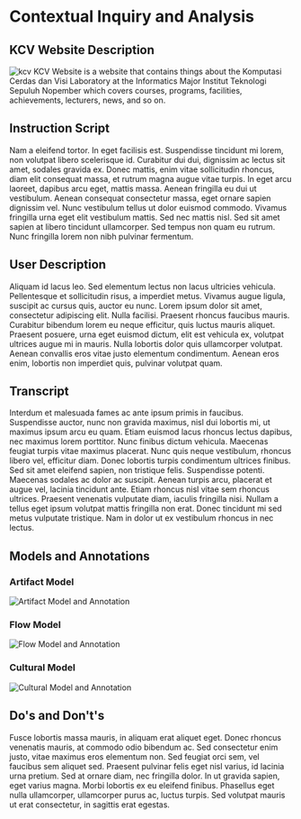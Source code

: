 # Contextual Inquiry and Analysis
## KCV Website Description

![kcv](/image/kcv.jpg)
KCV Website is a website that contains things about the Komputasi Cerdas dan Visi Laboratory at the Informatics Major Institut Teknologi Sepuluh Nopember which covers courses, programs, facilities, achievements, lecturers, news, and so on.

## Instruction Script
Nam a eleifend tortor. In eget facilisis est. Suspendisse tincidunt mi lorem, non volutpat libero scelerisque id. Curabitur dui dui, dignissim ac lectus sit amet, sodales gravida ex. Donec mattis, enim vitae sollicitudin rhoncus, diam elit consequat massa, et rutrum magna augue vitae turpis. In eget arcu laoreet, dapibus arcu eget, mattis massa. Aenean fringilla eu dui ut vestibulum. Aenean consequat consectetur massa, eget ornare sapien dignissim vel. Nunc vestibulum tellus ut dolor euismod commodo. Vivamus fringilla urna eget elit vestibulum mattis. Sed nec mattis nisl. Sed sit amet sapien at libero tincidunt ullamcorper. Sed tempus non quam eu rutrum. Nunc fringilla lorem non nibh pulvinar fermentum.
## User Description
Aliquam id lacus leo. Sed elementum lectus non lacus ultricies vehicula. Pellentesque et sollicitudin risus, a imperdiet metus. Vivamus augue ligula, suscipit ac cursus quis, auctor eu nunc. Lorem ipsum dolor sit amet, consectetur adipiscing elit. Nulla facilisi. Praesent rhoncus faucibus mauris. Curabitur bibendum lorem eu neque efficitur, quis luctus mauris aliquet. Praesent posuere, urna eget euismod dictum, elit est vehicula ex, volutpat ultrices augue mi in mauris. Nulla lobortis dolor quis ullamcorper volutpat. Aenean convallis eros vitae justo elementum condimentum. Aenean eros enim, lobortis non imperdiet quis, pulvinar volutpat quam.
## Transcript
Interdum et malesuada fames ac ante ipsum primis in faucibus. Suspendisse auctor, nunc non gravida maximus, nisl dui lobortis mi, ut maximus ipsum arcu eu quam. Etiam euismod lacus rhoncus lectus dapibus, nec maximus lorem porttitor. Nunc finibus dictum vehicula. Maecenas feugiat turpis vitae maximus placerat. Nunc quis neque vestibulum, rhoncus libero vel, efficitur diam. Donec lobortis turpis condimentum ultrices finibus. Sed sit amet eleifend sapien, non tristique felis. Suspendisse potenti. Maecenas sodales ac dolor ac suscipit. Aenean turpis arcu, placerat et augue vel, lacinia tincidunt ante. Etiam rhoncus nisl vitae sem rhoncus ultrices. Praesent venenatis vulputate diam, iaculis fringilla nisi. Nullam a tellus eget ipsum volutpat mattis fringilla non erat. Donec tincidunt mi sed metus vulputate tristique. Nam in dolor ut ex vestibulum rhoncus in nec lectus.
## Models and Annotations
### Artifact Model
![Artifact Model and Annotation](https://picsum.photos/400/300/?random)
### Flow Model
![Flow Model and Annotation](https://picsum.photos/400/300/?random)
### Cultural Model
![Cultural Model and Annotation](https://picsum.photos/400/300/?random)
## Do's and Don't's
Fusce lobortis massa mauris, in aliquam erat aliquet eget. Donec rhoncus venenatis mauris, at commodo odio bibendum ac. Sed consectetur enim justo, vitae maximus eros elementum non. Sed feugiat orci sem, vel faucibus sem aliquet sed. Praesent pulvinar felis eget nisl varius, id lacinia urna pretium. Sed at ornare diam, nec fringilla dolor. In ut gravida sapien, eget varius magna. Morbi lobortis ex eu eleifend finibus. Phasellus eget nulla ullamcorper, ullamcorper purus ac, luctus turpis. Sed volutpat mauris ut erat consectetur, in sagittis erat egestas.
